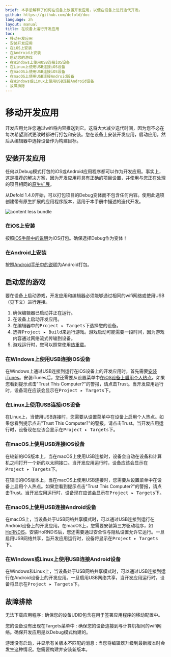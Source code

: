 ```yaml
---
brief: 本手册解释了如何在设备上放置开发应用，以便在设备上进行迭代开发。
github: https://github.com/defold/doc
language: zh
layout: manual
title: 在设备上运行开发应用
toc:
- 移动开发应用
- 安装开发应用
- 在iOS上安装
- 在Android上安装
- 启动您的游戏
- 在Windows上使用USB连接iOS设备
- 在Linux上使用USB连接iOS设备
- 在macOS上使用USB连接iOS设备
- 在macOS上使用USB连接Android设备
- 在Windows或Linux上使用USB连接Android设备
- 故障排除
---
```


# 移动开发应用

开发应用允许您通过wifi将内容推送到它。这将大大减少迭代时间，因为您不必在每次希望测试更改时都进行打包和安装。您在设备上安装开发应用，启动应用，然后从编辑器中选择设备作为构建目标。

## 安装开发应用

任何以Debug模式打包的iOS或Android应用程序都可以作为开发应用。事实上，这是推荐的解决方案，因为开发应用将具有正确的项目设置，并使用与您正在处理的项目相同的[原生扩展](/zh/manuals/extensions/)。

从Defold 1.4.0开始，可以打包项目的Debug变体而不包含任何内容。使用此选项创建带有原生扩展的应用程序版本，适用于本手册中描述的迭代开发。

![content less bundle](/manuals/images/dev-app/contentless-bundle.png)

### 在iOS上安装

按照[iOS手册中的说明](/zh/manuals/ios/#creating-an-ios-application-bundle)为iOS打包。确保选择Debug作为变体！

### 在Android上安装

按照[Android手册中的说明](https://defold.com/zh/manuals/android/#creating-an-android-application-bundle)为Android打包。

## 启动您的游戏

要在设备上启动游戏，开发应用和编辑器必须能够通过相同的wifi网络或使用USB（见下文）进行连接。

1. 确保编辑器已启动并正在运行。
2. 在设备上启动开发应用。
3. 在编辑器中的<kbd>Project ▸ Targets</kbd>下选择您的设备。
4. 选择<kbd>Project ▸ Build</kbd>来运行游戏。游戏启动可能需要一段时间，因为游戏内容通过网络流式传输到设备。
5. 游戏运行时，您可以照常使用[热重载](/zh/manuals/hot-reload/)。

### 在Windows上使用USB连接iOS设备

在Windows上通过USB连接到运行在iOS设备上的开发应用时，首先需要[安装iTunes](https://www.apple.com/lae/itunes/download/)。安装iTunes后，您还需要从设置菜单中[在iOS设备上启用个人热点](https://support.apple.com/en-us/HT204023)。如果您看到提示点击"Trust This Computer?"的警报，请点击Trust。当开发应用运行时，设备现在应该会显示在<kbd>Project ▸ Targets</kbd>下。

### 在Linux上使用USB连接iOS设备

在Linux上，当使用USB连接时，您需要从设置菜单中在设备上启用个人热点。如果您看到提示点击"Trust This Computer?"的警报，请点击Trust。当开发应用运行时，设备现在应该会显示在<kbd>Project ▸ Targets</kbd>下。

### 在macOS上使用USB连接iOS设备

在较新的iOS版本上，当在macOS上使用USB连接时，设备会自动在设备和计算机之间打开一个新的以太网接口。当开发应用运行时，设备应该会显示在<kbd>Project ▸ Targets</kbd>下。

在较旧的iOS版本上，当在macOS上使用USB连接时，您需要从设置菜单中在设备上启用个人热点。如果您看到提示点击"Trust This Computer?"的警报，请点击Trust。当开发应用运行时，设备现在应该会显示在<kbd>Project ▸ Targets</kbd>下。

### 在macOS上使用USB连接Android设备

在macOS上，当设备处于USB网络共享模式时，可以通过USB连接到运行在Android设备上的开发应用。在macOS上，您需要安装第三方驱动程序，如[HoRNDIS](https://joshuawise.com/horndis#available_versions)。安装HoRNDIS后，您还需要通过安全性与隐私设置允许它运行。一旦启用USB网络共享，当开发应用运行时，设备将显示在<kbd>Project ▸ Targets</kbd>下。

### 在Windows或Linux上使用USB连接Android设备

在Windows和Linux上，当设备处于USB网络共享模式时，可以通过USB连接到运行在Android设备上的开发应用。一旦启用USB网络共享，当开发应用运行时，设备将显示在<kbd>Project ▸ Targets</kbd>下。

## 故障排除

无法下载应用程序
: 确保您的设备UDID包含在用于签署应用程序的移动配置中。

您的设备没有出现在Targets菜单中
: 确保您的设备连接到与计算机相同的wifi网络。确保开发应用是以Debug模式构建的。

游戏没有启动，并显示有关版本不匹配的消息
: 当您将编辑器升级到最新版本时会发生这种情况。您需要构建并安装新版本。